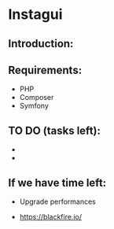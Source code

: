 # Instagui

## Introduction:

## Requirements:
- PHP
- Composer 
- Symfony

## TO DO (tasks left):
- 
- 

## If we have time left:
- Upgrade performances 
* https://blackfire.io/